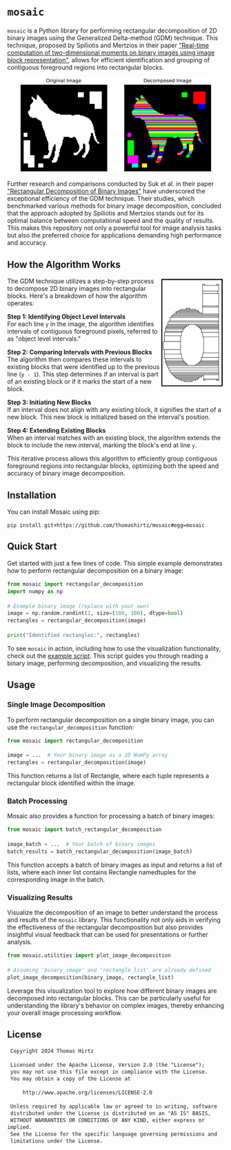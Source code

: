 # `mosaic`

`mosaic` is a Python library for performing rectangular decomposition of 2D binary images using the Generalized Delta-method (GDM) technique. This technique, proposed by Spiliotis and Mertzios in their paper ["Real-time computation of two-dimensional moments on binary images using image block representation"](https://ieeexplore.ieee.org/document/725368), allows for efficient identification and grouping of contiguous foreground regions into rectangular blocks.

<div align="center">
  <img width="450" alt="Example from the 99-Shape Database of the LEMS at Brown University" src="./scripts/output.png">
</div>

Further research and comparisons conducted by Suk et al. in their paper ["Rectangular Decomposition of Binary Images"](https://library.utia.cas.cz/separaty/2012/ZOI/suk-rectangular%20decomposition%20of%20binary%20images.pdf) have underscored the exceptional efficiency of the GDM technique. Their studies, which benchmarked various methods for binary image decomposition, concluded that the approach adopted by Spiliotis and Mertzios stands out for its optimal balance between computational speed and the quality of results. This makes this repository not only a powerful tool for image analysis tasks but also the preferred choice for applications demanding high performance and accuracy.

## How the Algorithm Works

<img align="right" width="150"  src="illustration.png">
The GDM technique utilizes a step-by-step process to decompose 2D binary images into rectangular blocks. Here's a breakdown of how the algorithm operates: 

**Step 1: Identifying Object Level Intervals**  
For each line `y` in the image, the algorithm identifies intervals of contiguous foreground pixels, referred to as "object level intervals."

**Step 2: Comparing Intervals with Previous Blocks**  
The algorithm then compares these intervals to existing blocks that were identified up to the previous line (`y - 1`). This step determines if an interval is part of an existing block or if it marks the start of a new block.

**Step 3: Initiating New Blocks**  
If an interval does not align with any existing block, it signifies the start of a new block. This new block is initialized based on the interval's position.

**Step 4: Extending Existing Blocks**  
When an interval matches with an existing block, the algorithm extends the block to include the new interval, marking the block's end at line `y`.

This iterative process allows this algorithm to efficiently group contiguous foreground regions into rectangular blocks, optimizing both the speed and accuracy of binary image decomposition.


## Installation

You can install Mosaic using pip:

```
pip install git+https://github.com/thomashirtz/mosaic#egg=mosaic
```

## Quick Start

Get started with just a few lines of code. This simple example demonstrates how to perform rectangular decomposition on a binary image:

```python
from mosaic import rectangular_decomposition
import numpy as np

# Example binary image (replace with your own)
image = np.random.randint(2, size=(100, 100), dtype=bool)
rectangles = rectangular_decomposition(image)

print("Identified rectangles:", rectangles)
```

To see `mosaic` in action, including how to use the visualization functionality, check out the [example script](scripts/example.py). This script guides you through reading a binary image, performing decomposition, and visualizing the results.

## Usage

### Single Image Decomposition
To perform rectangular decomposition on a single binary image, you can use the `rectangular_decomposition` function:

```python
from mosaic import rectangular_decomposition

image = ...  # Your binary image as a 2D NumPy array
rectangles = rectangular_decomposition(image)
```

This function returns a list of Rectangle, where each tuple represents a rectangular block identified within the image.

### Batch Processing
Mosaic also provides a function for processing a batch of binary images:

```python
from mosaic import batch_rectangular_decomposition

image_batch = ...  # Your batch of binary images
batch_results = batch_rectangular_decomposition(image_batch)
```

This function accepts a batch of binary images as input and returns a list of lists, where each inner list contains Rectangle namedtuples for the corresponding image in the batch.

### Visualizing Results

Visualize the decomposition of an image to better understand the process and results of the `mosaic` library. This functionality not only aids in verifying the effectiveness of the rectangular decomposition but also provides insightful visual feedback that can be used for presentations or further analysis.

```python
from mosaic.utilities import plot_image_decomposition

# Assuming 'binary_image' and 'rectangle_list' are already defined
plot_image_decomposition(binary_image, rectangle_list)
```

Leverage this visualization tool to explore how different binary images are decomposed into rectangular blocks. This can be particularly useful for understanding the library's behavior on complex images, thereby enhancing your overall image processing workflow.

## License

     Copyright 2024 Thomas Hirtz

     Licensed under the Apache License, Version 2.0 (the "License");
     you may not use this file except in compliance with the License.
     You may obtain a copy of the License at

         http://www.apache.org/licenses/LICENSE-2.0

     Unless required by applicable law or agreed to in writing, software
     distributed under the License is distributed on an "AS IS" BASIS,
     WITHOUT WARRANTIES OR CONDITIONS OF ANY KIND, either express or implied.
     See the License for the specific language governing permissions and
     limitations under the License.
